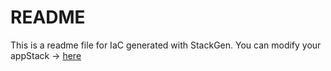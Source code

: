 # README
This is a readme file for IaC generated with StackGen.
You can modify your appStack -> [here](http://main.dev.stackgen.com/appstacks/cf59eed9-792c-44ff-8135-cbf7afcd30f3)
